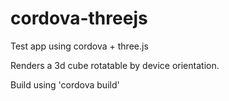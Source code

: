 # cordova-threejs

Test app using cordova + three.js

Renders a 3d cube rotatable by device orientation.

Build using 'cordova build'
